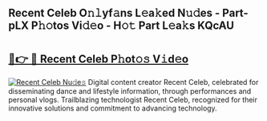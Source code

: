 ## Recent Celeb O𝚗𝚕yf𝚊ns L𝚎a𝚔ed N𝚞𝚍es - Part-pLX P𝚑𝚘tos Vi𝚍𝚎o - H𝚘𝚝 Part L𝚎a𝚔s KQcAU

# <h2><a href="http://kf0eamv.oniu.top/?m=Recent+Celeb">🔗👉 🔴 Recent Celeb P𝚑ot𝚘𝚜 V𝚒d𝚎o</a></h2>

[![Recent Celeb Nu𝚍e𝚜](https://i.imgur.com/0qMVB7G.gif)](http://kf0eamv.oniu.top/?m=Recent+Celeb)
Digital content creator Recent Celeb, celebrated for disseminating dance and lifestyle information, through performances and personal vlogs. Trailblazing technologist Recent Celeb, recognized for their innovative solutions and commitment to advancing technology.  
